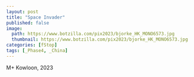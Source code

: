 ```yaml
---
layout: post
title: "Space Invader"
published: false
image:
  path: https://www.botzilla.com/pix2023/bjorke_HK_MONO6573.jpg
  thumbnail: https://www.botzilla.com/pix2023/bjorke_HK_MONO6573.jpg
categories: [fStop]
tags: [_Phase4, _China]
---
```


M+ Kowloon, 2023

